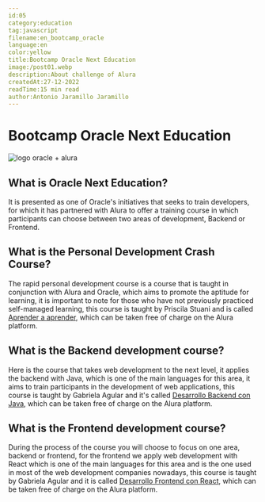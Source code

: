 ```yaml
---
id:05
category:education
tag:javascript
filename:en_bootcamp_oracle
language:en
color:yellow
title:Bootcamp Oracle Next Education
image:/post01.webp
description:About challenge of Alura
createdAt:27-12-2022
readTime:15 min read
author:Antonio Jaramillo Jaramillo
---
```


# Bootcamp Oracle Next Education
![logo oracle + alura](https://backendblog.fly.dev/api/v2/images/articles/post01.webp)

## What is Oracle Next Education?
It is presented as one of Oracle's initiatives that seeks to train developers, for which it has partnered with Alura to offer a training course in which participants can choose between two areas of development, Backend or Frontend.

## What is the Personal Development Crash Course?
The rapid personal development course is a course that is taught in conjunction with Alura and Oracle, which aims to promote the aptitude for learning, it is important to note for those who have not previously practiced self-managed learning, this course is taught by Priscila Stuani and is called [Aprender a aprender](https://app.aluracursos.com), which can be taken free of charge on the Alura platform.

## What is the Backend development course?
Here is the course that takes web development to the next level, it applies the backend with Java, which is one of the main languages for this area, it aims to train participants in the development of web applications, this course is taught by Gabriela Agular and it's called [Desarrollo Backend con Java](https://app.aluracursos.com), which can be taken free of charge on the Alura platform.

## What is the Frontend development course?
During the process of the course you will choose to focus on one area, backend or frontend, for the frontend we apply web development with React which is one of the main languages for this area and is the one used in most of the web development companies nowadays, this course is taught by Gabriela Agular and it is called  [Desarrollo Frontend con React](https://app.aluracursos.com), which can be taken free of charge on the Alura platform.

